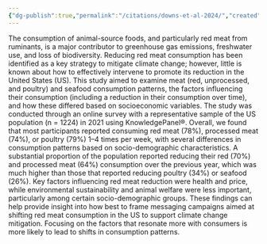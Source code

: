 ```yaml
---
{"dg-publish":true,"permalink":"/citations/downs-et-al-2024/","created":"2025-10-01T13:44:31.119+01:00","updated":"2025-10-01T13:44:31.137+01:00"}
---
```


The consumption of animal-source foods, and particularly red meat from ruminants, is a major contributor to greenhouse gas emissions, freshwater use, and loss of biodiversity. Reducing red meat consumption has been identified as a key strategy to mitigate climate change; however, little is known about how to effectively intervene to promote its reduction in the United States (US). This study aimed to examine meat (red, unprocessed, and poultry) and seafood consumption patterns, the factors influencing their consumption (including a reduction in their consumption over time), and how these differed based on socioeconomic variables. The study was conducted through an online survey with a representative sample of the US population (n = 1224) in 2021 using KnowledgePanel®. Overall, we found that most participants reported consuming red meat (78%), processed meat (74%), or poultry (79%) 1–4 times per week, with several differences in consumption patterns based on socio-demographic characteristics. A substantial proportion of the population reported reducing their red (70%) and processed meat (64%) consumption over the previous year, which was much higher than those that reported reducing poultry (34%) or seafood (26%). Key factors influencing red meat reduction were health and price, while environmental sustainability and animal welfare were less important, particularly among certain socio-demographic groups. These findings can help provide insight into how best to frame messaging campaigns aimed at shifting red meat consumption in the US to support climate change mitigation. Focusing on the factors that resonate more with consumers is more likely to lead to shifts in consumption patterns.